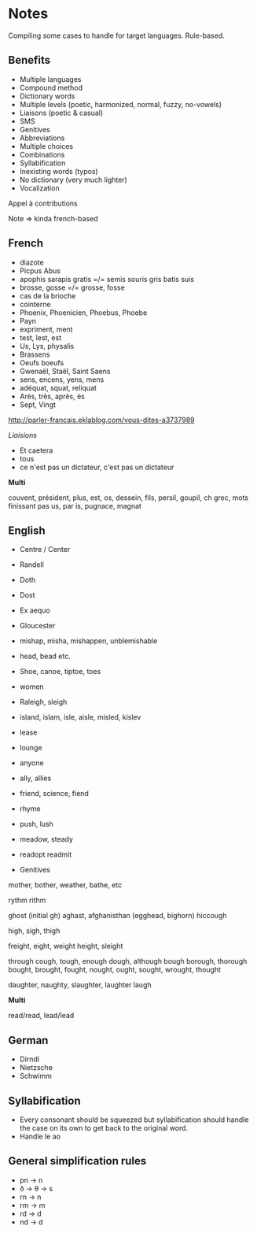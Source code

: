# Notes

Compiling some cases to handle for target languages. Rule-based.

## Benefits

* Multiple languages
* Compound method
* Dictionary words
* Multiple levels (poetic, harmonized, normal, fuzzy, no-vowels)
* Liaisons (poetic & casual)
* SMS
* Genitives
* Abbreviations
* Multiple choices
* Combinations
* Syllabification
* Inexisting words (typos)
* No dictionary (very much lighter)
* Vocalization

Appel à contributions

Note => kinda french-based

## French

* diazote
* Picpus Abus
* apophis sarapis gratis =/= semis souris gris batis suis
* brosse, gosse =/= grosse, fosse
* cas de la brioche
* cointerne
* Phoenix, Phoenicien, Phoebus, Phoebe
* Payn
* expriment, ment
* test, lest, est
* Us, Lys, physalis
* Brassens
* Oeufs boeufs
* Gwenaël, Staël, Saint Saens
* sens, encens, yens, mens
* adéquat, squat, reliquat
* Arès, très, après, ès
* Sept, Vingt

http://parler-francais.eklablog.com/vous-dites-a3737989

*Liaisions*

* Et caetera
* tous
* ce n'est pas un dictateur, c'est pas un dictateur

**Multi**

couvent, président, plus, est, os, dessein, fils, persil, goupil, ch grec, mots finissant pas us, par is, pugnace, magnat

## English

* Centre / Center
* Randell
* Doth
* Dost
* Ex aequo
* Gloucester
* mishap, misha, mishappen, unblemishable
* head, bead etc.
* Shoe, canoe, tiptoe, toes
* women
* Raleigh, sleigh
* island, islam, isle, aisle, misled, kislev
* lease
* lounge
* anyone
* ally, allies
* friend, science, fiend
* rhyme
* push, lush
* meadow, steady
* readopt readmit

* Genitives

mother, bother, weather, bathe, etc

rythm rithm

ghost (initial gh)
aghast, afghanisthan (egghead, bighorn)
hiccough

high, sigh, thigh

freight, eight, weight
height, sleight

through
cough, tough, enough
dough, although
bough
borough, thorough
bought, brought, fought, nought, ought, sought, wrought, thought

daughter, naughty, slaughter, laughter
laugh

**Multi**

read/read, lead/lead

## German

* Dirndl
* Nietzsche
* Schwimm

## Syllabification

* Every consonant should be squeezed but syllabification should handle the case on its own to get back to the original word.
* Handle le ao

## General simplification rules

* pn -> n
* ð -> θ -> s
* rn -> n
* rm -> m
* rd -> d
* nd -> d
